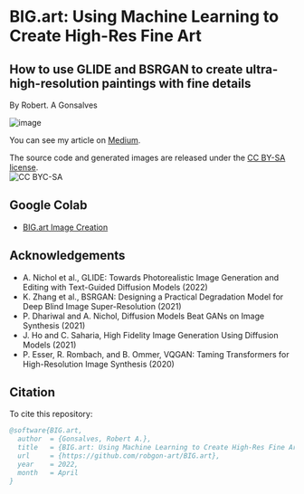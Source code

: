 # **BIG.art: Using Machine Learning to Create High-Res Fine Art**
## How to use GLIDE and BSRGAN to create ultra-high-resolution paintings with fine details 

By Robert. A Gonsalves</br>

![image](https://raw.githubusercontent.com/robgon-art/BIG.art/main/BIG.art_med.jpg)

You can see my article on [Medium](https://towardsdatascience.com/big-art-using-machine-learning-to-create-high-res-fine-art-7dd695f99788).

The source code and generated images are released under the [CC BY-SA license](https://creativecommons.org/licenses/by-sa/4.0/).</br>
![CC BYC-SA](https://licensebuttons.net/l/by-sa/3.0/88x31.png)

## Google Colab
* [BIG.art Image Creation](https://colab.research.google.com/github/robgon-art/BIG.art/blob/main/BIG_art_Image_Creation.ipynb)

## Acknowledgements
- A. Nichol et al., GLIDE: Towards Photorealistic Image Generation and Editing with Text-Guided Diffusion Models (2022)
- K. Zhang et al., BSRGAN: Designing a Practical Degradation Model for Deep Blind Image Super-Resolution (2021)
- P. Dhariwal and A. Nichol, Diffusion Models Beat GANs on Image Synthesis (2021)
- J. Ho and C. Saharia, High Fidelity Image Generation Using Diffusion Models (2021)
- P. Esser, R. Rombach, and B. Ommer, VQGAN: Taming Transformers for High-Resolution Image Synthesis (2020)

## Citation
To cite this repository:

```bibtex
@software{BIG.art,
  author  = {Gonsalves, Robert A.},
  title   = {BIG.art: Using Machine Learning to Create High-Res Fine Art},
  url     = {https://github.com/robgon-art/BIG.art},
  year    = 2022,
  month   = April
}
```
